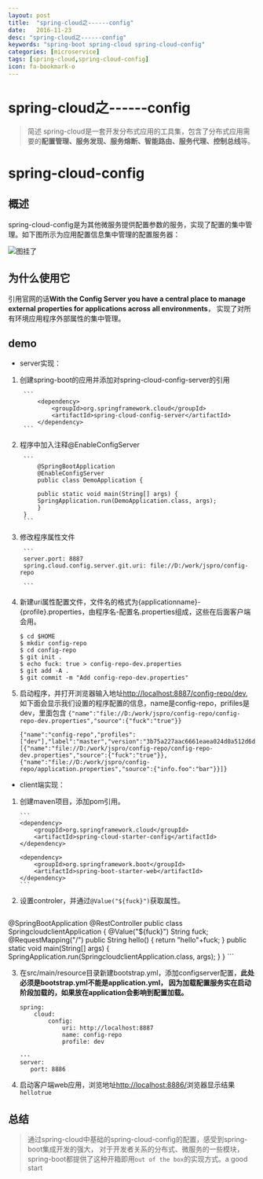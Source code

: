 ```yaml
---
layout: post
title:  "spring-cloud之------config"
date:   2016-11-23
desc: "spring-cloud之------config"
keywords: "spring-boot spring-cloud spring-cloud-config"
categories: [microservice]
tags: [spring-cloud,spring-cloud-config]
icon: fa-bookmark-o
---
```

spring-cloud之------config
========
> 简述
spring-cloud是一套开发分布式应用的工具集，包含了分布式应用需要的**配置管理、服务发现、服务熔断、智能路由、服务代理、控制总线**等。

# spring-cloud-config

## 概述

spring-cloud-config是为其他微服务提供配置参数的服务，实现了配置的集中管理。如下图所示为应用配置信息集中管理的配置服务器：

![图挂了](http://images2015.cnblogs.com/blog/4758/201601/4758-20160114111514319-352101707.png)

## 为什么使用它

引用官网的话**With the Config Server you have a central place to manage external properties for applications across all environments**，
实现了对所有环境应用程序外部属性的集中管理。

## demo

- server实现：

1. 创建spring-boot的应用并添加对spring-cloud-config-server的引用

		```
			<dependency>
				<groupId>org.springframework.cloud</groupId>
				<artifactId>spring-cloud-config-server</artifactId>
			</dependency>
		```

2. 程序中加入注释@EnableConfigServer

		```
			@SpringBootApplication
			@EnableConfigServer
			public class DemoApplication {

			public static void main(String[] args) {
			SpringApplication.run(DemoApplication.class, args);
			}
		}
		```

3. 修改程序属性文件

		```
		server.port: 8887
		spring.cloud.config.server.git.uri: file://D:/work/jspro/config-repo

		```

4. 	新建uri属性配置文件，文件名的格式为{applicationname}- {profile}.properties，由程序名-配置名.properties组成，这些在后面客户端会用。

	```
	$ cd $HOME
	$ mkdir config-repo
	$ cd config-repo
	$ git init .
	$ echo fuck: true > config-repo-dev.properties
	$ git add -A .
	$ git commit -m "Add config-repo-dev.properties"
	```

5.	启动程序，并打开浏览器输入地址[http://localhost:8887/config-repo/dev](http://localhost:8887/config-repo/dev),
如下面会显示我们设置的程序配置的信息，name是config-repo，prifiles是dev，里面包含
`{"name":"file://D:/work/jspro/config-repo/config-repo-dev.properties","source":{"fuck":"true"}}`

	```
	{"name":"config-repo","profiles":["dev"],"label":"master","version":"3b75a227aac6661eaea024d0a512d6d548a9339b","state":null,"propertySources":[{"name":"file://D:/work/jspro/config-repo/config-repo-dev.properties","source":{"fuck":"true"}},{"name":"file://D:/work/jspro/config-repo/application.properties","source":{"info.foo":"bar"}}]}
	```

- client端实现：

1.	创建maven项目，添加pom引用。

		```
		<dependency>
			<groupId>org.springframework.cloud</groupId>
			<artifactId>spring-cloud-starter-config</artifactId>
		</dependency>

		<dependency>
			<groupId>org.springframework.boot</groupId>
			<artifactId>spring-boot-starter-web</artifactId>
		</dependency>
		```

2.	设置controler，并通过`@Value("${fuck}")`获取属性。

	```
@SpringBootApplication
@RestController
public class SpringcloudclientApplication {
	@Value("${fuck}")
	String fuck;
	@RequestMapping("/")
	public String hello()
	{
		return "hello"+fuck;
	}
	public static void main(String[] args) {
		SpringApplication.run(SpringcloudclientApplication.class, args);
	}
}
	```

3.	在src/main/resource目录新建bootstrap.yml，添加configserver配置，**此处必须是bootstrap.yml不能是application.yml，
因为加载配置服务实在启动阶段加载的，如果放在application会影响到配置加载。**

	```
	spring:
		cloud:
			config:
				uri: http://localhost:8887
			    name: config-repo
			    profile: dev

	---
    server:
	   port: 8886
	```

4.	启动客户端web应用，浏览地址[http://localhost:8886/](http://localhost:8886/)浏览器显示结果
`hellotrue`

## 总结

> 通过spring-cloud中基础的spring-cloud-config的配置，感受到spring-boot集成开发的强大，
对于开发者关系的分布式、微服务的一些模块，spring-boot都提供了这种开箱即用`out of the box`的实现方式。a good start

